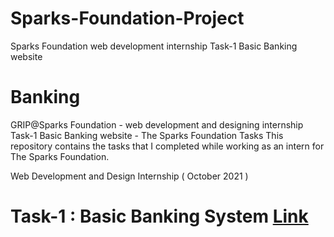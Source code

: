 # Sparks-Foundation-Project
Sparks Foundation web development internship Task-1 Basic Banking website
# Banking
GRIP@Sparks Foundation - web development and designing internship 
Task-1 Basic Banking website - The Sparks Foundation Tasks
This repository contains the tasks that I completed while working as an intern for The Sparks Foundation.

Web Development and Design Internship
( October 2021 )



# Task-1 : Basic Banking System     <a href="https://aanchalp1.github.io/Entrust-Banking-System/">Link</a>                                 
